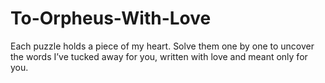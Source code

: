 # To-Orpheus-With-Love
Each puzzle holds a piece of my heart. Solve them one by one to uncover the words I’ve tucked away for you, written with love and meant only for you.
